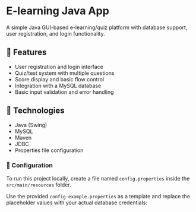 # E-learning Java App

A simple Java GUI-based e-learning/quiz platform with database support, user registration, and login functionality.

## 📌 Features

- User registration and login interface
- Quiz/test system with multiple questions
- Score display and basic flow control
- Integration with a MySQL database
- Basic input validation and error handling

## 🧠 Technologies

- Java (Swing)
- MySQL
- Maven
- JDBC
- Properties file configuration

### 🔧 Configuration

To run this project locally, create a file named `config.properties` inside the `src/main/resources` folder.

Use the provided `config-example.properties` as a template and replace the placeholder values with your actual database credentials:


